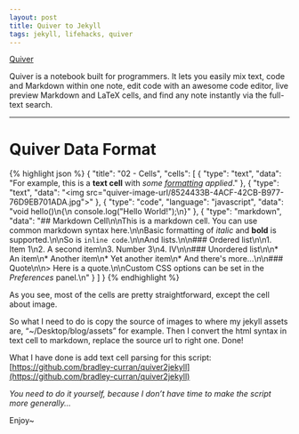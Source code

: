 ```yaml
---
layout: post
title: Quiver to Jekyll
tags: jekyll, lifehacks, quiver
---
```


[Quiver](http://happenapps.com/)

Quiver is a notebook built for programmers. It lets you easily mix text, code and Markdown within one note, edit code with an awesome code editor, live preview Markdown and LaTeX cells, and find any note instantly via the full-text search.



* * *


# Quiver Data Format


{% highlight json %}
{
  "title": "02 - Cells",
  "cells": [
    {
      "type": "text",
      "data": "For example, this is a <b>text cell</b> with <i>some <u>formatting</u> applied</i>."
    },
    {
      "type": "text",
      "data": "<img src=\"quiver-image-url/8524433B-4ACF-42CB-B977-76D9EB701ADA.jpg\">"
    },
    {
      "type": "code",
      "language": "javascript",
      "data": "void hello()\n{\n    console.log(\"Hello World!\");\n}"
    },
    {
      "type": "markdown",
      "data": "## Markdown Cell\n\nThis is a markdown cell. You can use common markdown syntax here.\n\nBasic formatting of *italic* and **bold** is supported.\n\nSo is `inline code`.\n\nAnd lists.\n\n### Ordered list\n\n1. Item 1\n2. A second item\n3. Number 3\n4. Ⅳ\n\n### Unordered list\n\n* An item\n* Another item\n* Yet another item\n* And there's more...\n\n### Quote\n\n> Here is a quote.\n\nCustom CSS options can be set in the *Preferences* panel.\n"
    }
  ]
}
{% endhighlight %}

As you see, most of the cells are pretty straightforward, except the cell about image.

So what I need to do is copy the source of images to where my jekyll assets are, “~/Desktop/blog/assets” for example. Then I convert the html syntax in text cell to markdown, replace the source url to right one. Done!


What I have done is add text cell parsing for this script:&nbsp; [https://github.com/bradley-curran/quiver2jekyll](https://github.com/bradley-curran/quiver2jekyll)&nbsp;



_You need to do it yourself, because I don’t have time to make the script more generally..._



Enjoy~



